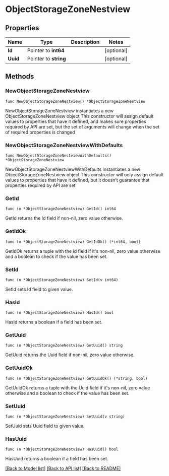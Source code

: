 # ObjectStorageZoneNestview

## Properties

Name | Type | Description | Notes
------------ | ------------- | ------------- | -------------
**Id** | Pointer to **int64** |  | [optional] 
**Uuid** | Pointer to **string** |  | [optional] 

## Methods

### NewObjectStorageZoneNestview

`func NewObjectStorageZoneNestview() *ObjectStorageZoneNestview`

NewObjectStorageZoneNestview instantiates a new ObjectStorageZoneNestview object
This constructor will assign default values to properties that have it defined,
and makes sure properties required by API are set, but the set of arguments
will change when the set of required properties is changed

### NewObjectStorageZoneNestviewWithDefaults

`func NewObjectStorageZoneNestviewWithDefaults() *ObjectStorageZoneNestview`

NewObjectStorageZoneNestviewWithDefaults instantiates a new ObjectStorageZoneNestview object
This constructor will only assign default values to properties that have it defined,
but it doesn't guarantee that properties required by API are set

### GetId

`func (o *ObjectStorageZoneNestview) GetId() int64`

GetId returns the Id field if non-nil, zero value otherwise.

### GetIdOk

`func (o *ObjectStorageZoneNestview) GetIdOk() (*int64, bool)`

GetIdOk returns a tuple with the Id field if it's non-nil, zero value otherwise
and a boolean to check if the value has been set.

### SetId

`func (o *ObjectStorageZoneNestview) SetId(v int64)`

SetId sets Id field to given value.

### HasId

`func (o *ObjectStorageZoneNestview) HasId() bool`

HasId returns a boolean if a field has been set.

### GetUuid

`func (o *ObjectStorageZoneNestview) GetUuid() string`

GetUuid returns the Uuid field if non-nil, zero value otherwise.

### GetUuidOk

`func (o *ObjectStorageZoneNestview) GetUuidOk() (*string, bool)`

GetUuidOk returns a tuple with the Uuid field if it's non-nil, zero value otherwise
and a boolean to check if the value has been set.

### SetUuid

`func (o *ObjectStorageZoneNestview) SetUuid(v string)`

SetUuid sets Uuid field to given value.

### HasUuid

`func (o *ObjectStorageZoneNestview) HasUuid() bool`

HasUuid returns a boolean if a field has been set.


[[Back to Model list]](../README.md#documentation-for-models) [[Back to API list]](../README.md#documentation-for-api-endpoints) [[Back to README]](../README.md)


